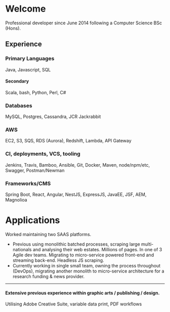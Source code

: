 # Welcome

Professional developer since June 2014 following a Computer Science BSc (Hons).

## Experience

### Primary Languages
Java, Javascript, SQL
#### Secondary
Scala, bash, Python, Perl, C#

### Databases
MySQL, Postgres, Cassandra, JCR Jackrabbit

### AWS
EC2, S3, SQS, RDS (Aurora), Redshift, Lambda, API Gateway

### CI, deployments, VCS, tooling
Jenkins, Travis, Bamboo, Ansible, Git, Docker, Maven, node/npm/etc, Swagger, Postman/Newman

### Frameworks/CMS
Spring Boot, React, Angular, NestJS, ExpressJS, JavaEE, JSF, AEM, Magnolioa

# Applications
Worked maintaining two SAAS platforms.

* Previous using monolithic batched processes, scraping large multi-nationals and analysing their web estates. Millions of pages. In one of 3 Agile dev teams. Migrating to micro-service powered front-end and streaming back-end. Headless JS scraping.
* Currently working in single small team, owning the process throughout (DevOps), migrating another monolith to micro-service architecture for a research funding & news provider.

---
#### Extensive previous experience within graphic arts / publishing / design.
Utilising Adobe Creative Suite, variable data print, PDF workflows
